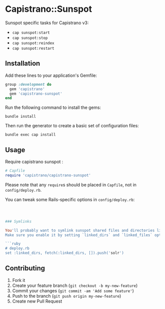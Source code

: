 # Capistrano::Sunspot

Sunspot specific tasks for Capistrano v3:

  - `cap sunspot:start`
  - `cap sunspot:stop`
  - `cap sunspot:reindex`
  - `cap sunspot:restart`

## Installation

Add these lines to your application's Gemfile:

```ruby
group :development do
  gem 'capistrano'
  gem 'capistrano-sunspot'
end
```

Run the following command to install the gems:

```
bundle install
```

Then run the generator to create a basic set of configuration files:

```
bundle exec cap install
```

## Usage

Require capistrano sunspot :

```ruby
# Capfile
require 'capistrano/capistrano-sunspot'
```


Please note that any `require`s should be placed in `Capfile`, not in `config/deploy.rb`.

You can tweak some Rails-specific options in `config/deploy.rb`:

```ruby



### Symlinks

You'll probably want to symlink sunspot shared files and directories like `solr`.
Make sure you enable it by setting `linked_dirs` and `linked_files` options:

```ruby
# deploy.rb
set :linked_dirs, fetch(:linked_dirs, []).push('solr')

```


## Contributing

1. Fork it
2. Create your feature branch (`git checkout -b my-new-feature`)
3. Commit your changes (`git commit -am 'Add some feature'`)
4. Push to the branch (`git push origin my-new-feature`)
5. Create new Pull Request
